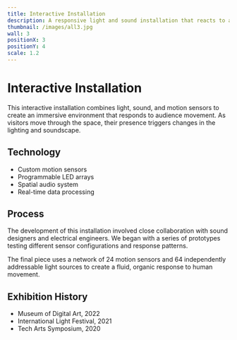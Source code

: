 ```yaml
---
title: Interactive Installation
description: A responsive light and sound installation that reacts to audience movements
thumbnail: /images/all3.jpg
wall: 3
positionX: 3
positionY: 4
scale: 1.2
---
```


# Interactive Installation

This interactive installation combines light, sound, and motion sensors to create an immersive environment that responds to audience movement. As visitors move through the space, their presence triggers changes in the lighting and soundscape.

## Technology

- Custom motion sensors
- Programmable LED arrays
- Spatial audio system
- Real-time data processing

## Process

The development of this installation involved close collaboration with sound designers and electrical engineers. We began with a series of prototypes testing different sensor configurations and response patterns.

The final piece uses a network of 24 motion sensors and 64 independently addressable light sources to create a fluid, organic response to human movement.

## Exhibition History

- Museum of Digital Art, 2022
- International Light Festival, 2021
- Tech Arts Symposium, 2020 